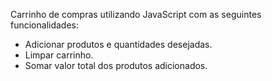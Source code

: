 Carrinho de compras utilizando JavaScript com as seguintes funcionalidades:

- Adicionar produtos e quantidades desejadas.
- Limpar carrinho.
- Somar valor total dos produtos adicionados.
